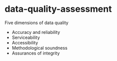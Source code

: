 # data-quality-assessment

Five dimensions of data quality
- Accuracy and reliability
- Serviceability
- Accessibility
- Methodological soundness
- Assurances of integrity
